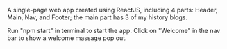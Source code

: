 ﻿A single-page web app created using ReactJS, including 4 parts: Header, Main, Nav, and Footer; the main part has 3 of my history blogs. 

Run "npm start" in terminal to start the app. 
Click on "Welcome" in the nav bar to show a welcome massage pop out.
